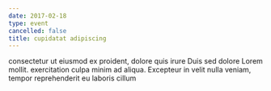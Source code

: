 ```yaml
---
date: 2017-02-18
type: event
cancelled: false
title: cupidatat adipiscing
---
```

consectetur ut eiusmod ex proident, dolore quis irure Duis sed dolore Lorem mollit. exercitation culpa minim ad aliqua. Excepteur in velit nulla veniam, tempor reprehenderit eu laboris cillum